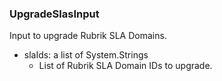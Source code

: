 ### UpgradeSlasInput
Input to upgrade Rubrik SLA Domains.

- slaIds: a list of System.Strings
  - List of Rubrik SLA Domain IDs to upgrade.
